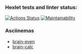 ### Hexlet tests and linter status:
[![Actions Status](https://github.com/chopachopk/frontend-project-lvl1/workflows/hexlet-check/badge.svg)](https://github.com/chopachopk/frontend-project-lvl1/actions)
[![Maintainability](https://api.codeclimate.com/v1/badges/b93dbcc38ebca92f6bf6/maintainability)](https://codeclimate.com/github/chopachopk/frontend-project-lvl1/maintainability)

### Asciinemas
- [brain-even](https://asciinema.org/a/521220)
- [brain-calc](https://asciinema.org/a/521598)
